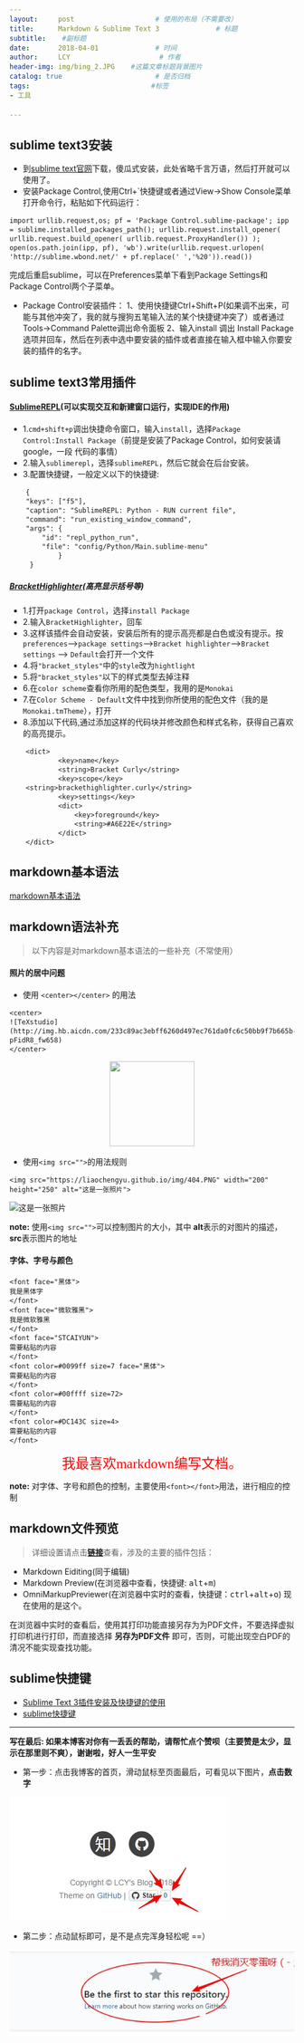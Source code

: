 ```yaml
---
layout:     post                    # 使用的布局（不需要改）
title:      Markdown & Sublime Text 3              # 标题 
subtitle:    #副标题
date:       2018-04-01              # 时间
author:     LCY                      # 作者
header-img: img/bing_2.JPG    #这篇文章标题背景图片
catalog: true                       # 是否归档
tags:                              #标签
- 工具
 
---
```


## sublime text3安装
* 到[sublime text官网](https://www.sublimetext.com/3)下载，傻瓜式安装，此处省略千言万语，然后打开就可以使用了。
* 安装Package Control,使用Ctrl+`快捷键或者通过View->Show Console菜单打开命令行，粘贴如下代码运行：

```
import urllib.request,os; pf = 'Package Control.sublime-package'; ipp = sublime.installed_packages_path(); urllib.request.install_opener( urllib.request.build_opener( urllib.request.ProxyHandler()) ); open(os.path.join(ipp, pf), 'wb').write(urllib.request.urlopen( 'http://sublime.wbond.net/' + pf.replace(' ','%20')).read())
```
完成后重启sublime，可以在Preferences菜单下看到Package Settings和Package Control两个子菜单。

* Package Control安装插件： 
1、使用快捷键Ctrl+Shift+P(如果调不出来，可能与其他冲突了，我的就与搜狗五笔输入法的某个快捷键冲突了）或者通过Tools->Command Palette调出命令面板 
2、输入install 调出 Install Package 选项并回车，然后在列表中选中要安装的插件或者直接在输入框中输入你要安装的插件的名字。

## sublime text3常用插件

#### [SublimeREPL](https://blog.csdn.net/dchen1993/article/details/53307263)(可以实现交互和新建窗口运行，实现IDE的作用)

* 1.`cmd+shift+p`调出快捷命令窗口，输入`install`，选择`Package Control:Install Package`（前提是安装了Package Control，如何安装请google，一段     代码的事情） 
* 2.输入`sublimerepl`，选择`sublimeREPL`，然后它就会在后台安装。
* 3.配置快捷键，一般定义以下的快捷键:

```
    {
    "keys": ["f5"],
    "caption": "SublimeREPL: Python - RUN current file",
    "command": "run_existing_window_command",
    "args": {
        "id": "repl_python_run",
        "file": "config/Python/Main.sublime-menu"
            }
     }
```

##### [BracketHighlighter](http://www.cnblogs.com/liu-liang/archive/2013/06/09/3129471.html)(高亮显示括号等)

* 1.打开`package Control`，选择`install Package `
* 2.输入`BracketHighlighter`，回车
* 3.这样该插件会自动安装，安装后所有的提示高亮都是白色或没有提示。按`preferences`-->`package settings`-->`Bracket highlighter`-->`Bracket settings` --> `Default`会打开一个文件
* 4.将`"bracket_styles"`中的`style`改为`hightlight`
* 5.将`"bracket_styles"`以下的样式类型去掉注释
* 6.在`color scheme`查看你所用的配色类型，我用的是`Monokai`
* 7.在`Color Scheme - Default`文件中找到你所使用的配色文件（我的是`Monokai.tmTheme`），打开
* 8.添加以下代码,通过添加这样的代码块并修改颜色和样式名称，获得自己喜欢的高亮提示。

```    
    <dict>
            <key>name</key>
            <string>Bracket Curly</string>
            <key>scope</key>
    <string>brackethighlighter.curly</string>
            <key>settings</key>
            <dict>
                <key>foreground</key>
                <string>#A6E22E</string>
            </dict>
    </dict>
``` 
    
   

## markdown基本语法
[markdown基本语法](http://xianbai.me/learn-md/index.html)

## markdown语法补充
>以下内容是对markdown基本语法的一些补充（不常使用）

#### 照片的居中问题

+ 使用 `<center></center>` 的用法

```
<center>
![TeXstudio](http://img.hb.aicdn.com/233c89ac3ebff6260d497ec761da0fc6c50bb9f7b665b-pFidR8_fw658)
</center>
```
<div align="center">
<img width="150" height="150" src="https://liaochengyu.github.io/img/404.PNG"/>
</div>

+ 使用`<img src="">`的用法规则

```
<img src="https://liaochengyu.github.io/img/404.PNG" width="200" height="250" alt="这是一张照片">
```

<img src="https://liaochengyu.github.io/img/404.PNG" width="200" height="250" alt="这是一张照片">

**note:** 使用`<img src="">`可以控制图片的大小，其中 **alt**表示的对图片的描述， **src**表示图片的地址


####  字体、字号与颜色
```
<font face="黑体">
我是黑体字
</font>  
<font face="微软雅黑">
我是微软雅黑
</font>  
<font face="STCAIYUN">
需要粘贴的内容
</font>  
<font color=#0099ff size=7 face="黑体">
需要粘贴的内容
</font>  
<font color=#00ffff size=72>
需要粘贴的内容
</font>  
<font color=#DC143C size=4> 
需要粘贴的内容
</font>
```

<div align="center">
<font face="宋体" size="5" color="#ff0000">
    我最喜欢markdown编写文档。
</font>
</div>

**note:** 对字体、字号和颜色的控制，主要使用`<font></font>`用法，进行相应的控制

## markdown文件预览

>详细设置请点击[**链接**](https://www.jianshu.com/p/7cbd50058ea3)查看，涉及的主要的插件包括：


* Markdown Eiditing(同于编辑)
* Markdown Preview(在浏览器中查看，快捷键: <kbd>alt</kbd>+<kbd>m</kbd>)
* OmniMarkupPreviewer(在浏览器中实时的查看，快捷键：<kbd>ctrl</kbd>+<kbd>alt</kbd>+<kbd>o</kbd>) 现在使用的是这个。


在浏览器中实时的查看后，使用其打印功能直接另存为为PDF文件，不要选择虚拟打印机进行打印，而直接选择 **另存为PDF文件** 即可，否则，可能出现空白PDF的清况不能实现查找功能。

## sublime快捷键
* [Sublime Text 3插件安装及快捷键的使用](http://blog.csdn.net/paranoidyang/article/details/54379452)
* [sublime快捷键](https://segmentfault.com/a/1190000012118721)

----------------------

**写在最后: 如果本博客对你有一丢丢的帮助，请帮忙点个赞呗（主要赞是太少，显示在那里则不爽），谢谢啦，好人一生平安**

* 第一步：点击我博客的首页，滑动鼠标至页面最后，可看见以下图片，**点击数字**

![](https://raw.githubusercontent.com/liaochengyu/liaochengyu.github.io/master/img/star_1.jpg)

* 第二步：点动鼠标即可，是不是点完浑身轻松呢 ==）

![](https://raw.githubusercontent.com/liaochengyu/liaochengyu.github.io/master/img/star_2.jpg)

